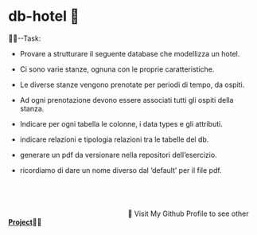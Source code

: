 # db-hotel **:open_file_folder:**

:man_student:--Task:

- Provare a strutturare il seguente database che modellizza un hotel.

- Ci sono varie stanze, ognuna con le proprie caratteristiche.

- Le diverse stanze vengono prenotate per periodi di tempo, da ospiti.

- Ad ogni prenotazione devono essere associati tutti gli ospiti della stanza.

- Indicare per ogni tabella le colonne, i data types e gli attributi.

- indicare relazioni e tipologia relazioni tra le tabelle del db.

- generare un pdf da versionare nella repositori dell’esercizio.

- ricordiamo di dare un nome diverso dal ‘default’ per il file pdf.


 ​ ​ ​ ​ ​ ​ ​ ​ 

#

 ​ ​ ​ ​ ​ ​ ​ ​ ​ ​ ​ ​ ​ ​ ​ ​ ​ ​ ​ ​ ​ ​ ​ ​ ​ ​ ​ ​ ​ ​ ​ ​ ​ ​ ​ ​ ​ ​ ​ ​ ​ ​ ​ ​ ​ ​ ​ ​ ​ ​ ​ ​ ​ ​ ​ ​ ​ ​ ​ ​ ​ :eyes: Visit My Github Profile to see other [__Project__](https://github.com/Vincenzo-Laveneziana?tab=repositories):man_technologist: 
#



